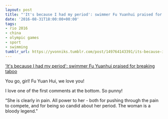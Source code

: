 ```yaml
---
layout: post
title: "'It's because I had my period': swimmer Fu Yuanhui praised for breaking taboo"
date: '2016-08-31T18:00:00+00:00'
tags:
- rio 2016
- china
- olympic games
- sport
- swimming
tumblr_url: https://yvonniks.tumblr.com/post/149764143391/its-because-i-had-my-period-swimmer-fu-yuanhui
---
```

['It's because I had my period': swimmer Fu Yuanhui praised for breaking taboo](https://www.theguardian.com/sport/2016/aug/16/chinese-swimmer-fu-yuanhui-praised-for-breaking-periods-taboo)  

You go, girl! Fu Yuan Hui, we love you!&nbsp;

I love one of the first comments at the bottom. So punny!&nbsp;  
  
“She is clearly in pain. All power to her - both for pushing through the pain to compete, and for being so candid about her period.&nbsp;The woman is a bloody legend.”
